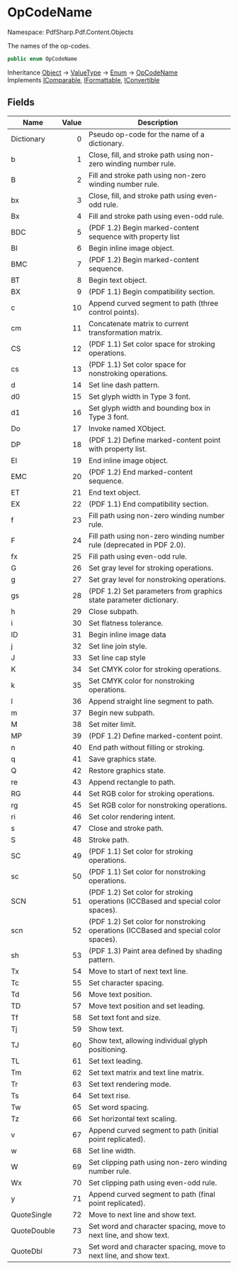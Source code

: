 # OpCodeName

Namespace: PdfSharp.Pdf.Content.Objects

The names of the op-codes.

```csharp
public enum OpCodeName
```

Inheritance [Object](https://docs.microsoft.com/en-us/dotnet/api/system.object) → [ValueType](https://docs.microsoft.com/en-us/dotnet/api/system.valuetype) → [Enum](https://docs.microsoft.com/en-us/dotnet/api/system.enum) → [OpCodeName](./pdfsharp.pdf.content.objects.opcodename)<br>
Implements [IComparable](https://docs.microsoft.com/en-us/dotnet/api/system.icomparable), [IFormattable](https://docs.microsoft.com/en-us/dotnet/api/system.iformattable), [IConvertible](https://docs.microsoft.com/en-us/dotnet/api/system.iconvertible)

## Fields

| Name | Value | Description |
| --- | --: | --- |
| Dictionary | 0 | Pseudo op-code for the name of a dictionary. |
| b | 1 | Close, fill, and stroke path using non-zero winding number rule. |
| B | 2 | Fill and stroke path using non-zero winding number rule. |
| bx | 3 | Close, fill, and stroke path using even-odd rule. |
| Bx | 4 | Fill and stroke path using even-odd rule. |
| BDC | 5 | (PDF 1.2) Begin marked-content sequence with property list |
| BI | 6 | Begin inline image object. |
| BMC | 7 | (PDF 1.2) Begin marked-content sequence. |
| BT | 8 | Begin text object. |
| BX | 9 | (PDF 1.1) Begin compatibility section. |
| c | 10 | Append curved segment to path (three control points). |
| cm | 11 | Concatenate matrix to current transformation matrix. |
| CS | 12 | (PDF 1.1) Set color space for stroking operations. |
| cs | 13 | (PDF 1.1) Set color space for nonstroking operations. |
| d | 14 | Set line dash pattern. |
| d0 | 15 | Set glyph width in Type 3 font. |
| d1 | 16 | Set glyph width and bounding box in Type 3 font. |
| Do | 17 | Invoke named XObject. |
| DP | 18 | (PDF 1.2) Define marked-content point with property list. |
| EI | 19 | End inline image object. |
| EMC | 20 | (PDF 1.2) End marked-content sequence. |
| ET | 21 | End text object. |
| EX | 22 | (PDF 1.1) End compatibility section. |
| f | 23 | Fill path using non-zero winding number rule. |
| F | 24 | Fill path using non-zero winding number rule (deprecated in PDF 2.0). |
| fx | 25 | Fill path using even-odd rule. |
| G | 26 | Set gray level for stroking operations. |
| g | 27 | Set gray level for nonstroking operations. |
| gs | 28 | (PDF 1.2) Set parameters from graphics state parameter dictionary. |
| h | 29 | Close subpath. |
| i | 30 | Set flatness tolerance. |
| ID | 31 | Begin inline image data |
| j | 32 | Set line join style. |
| J | 33 | Set line cap style |
| K | 34 | Set CMYK color for stroking operations. |
| k | 35 | Set CMYK color for nonstroking operations. |
| l | 36 | Append straight line segment to path. |
| m | 37 | Begin new subpath. |
| M | 38 | Set miter limit. |
| MP | 39 | (PDF 1.2) Define marked-content point. |
| n | 40 | End path without filling or stroking. |
| q | 41 | Save graphics state. |
| Q | 42 | Restore graphics state. |
| re | 43 | Append rectangle to path. |
| RG | 44 | Set RGB color for stroking operations. |
| rg | 45 | Set RGB color for nonstroking operations. |
| ri | 46 | Set color rendering intent. |
| s | 47 | Close and stroke path. |
| S | 48 | Stroke path. |
| SC | 49 | (PDF 1.1) Set color for stroking operations. |
| sc | 50 | (PDF 1.1) Set color for nonstroking operations. |
| SCN | 51 | (PDF 1.2) Set color for stroking operations (ICCBased and special color spaces). |
| scn | 52 | (PDF 1.2) Set color for nonstroking operations (ICCBased and special color spaces). |
| sh | 53 | (PDF 1.3) Paint area defined by shading pattern. |
| Tx | 54 | Move to start of next text line. |
| Tc | 55 | Set character spacing. |
| Td | 56 | Move text position. |
| TD | 57 | Move text position and set leading. |
| Tf | 58 | Set text font and size. |
| Tj | 59 | Show text. |
| TJ | 60 | Show text, allowing individual glyph positioning. |
| TL | 61 | Set text leading. |
| Tm | 62 | Set text matrix and text line matrix. |
| Tr | 63 | Set text rendering mode. |
| Ts | 64 | Set text rise. |
| Tw | 65 | Set word spacing. |
| Tz | 66 | Set horizontal text scaling. |
| v | 67 | Append curved segment to path (initial point replicated). |
| w | 68 | Set line width. |
| W | 69 | Set clipping path using non-zero winding number rule. |
| Wx | 70 | Set clipping path using even-odd rule. |
| y | 71 | Append curved segment to path (final point replicated). |
| QuoteSingle | 72 | Move to next line and show text. |
| QuoteDouble | 73 | Set word and character spacing, move to next line, and show text. |
| QuoteDbl | 73 | Set word and character spacing, move to next line, and show text. |
